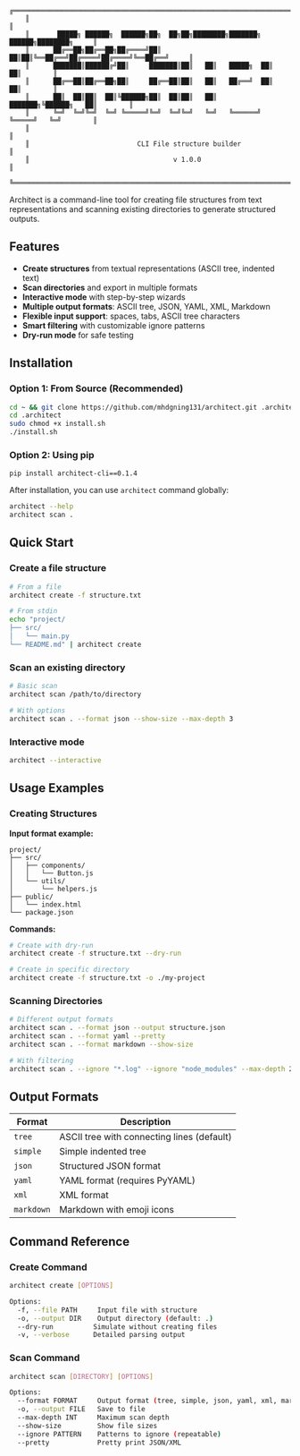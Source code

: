 ```
    ╔════════════════════════════════════════════════════════════════════════════════╗
    ║                                                                                ║
    ║       █████╗ ██████╗  ██████╗██╗  ██╗██╗████████╗███████╗ ██████╗████████╗     ║
    ║      ██╔══██╗██╔══██╗██╔════╝██║  ██║██║╚══██╔══╝██╔════╝██╔════╝╚══██╔══╝     ║
    ║      ███████║██████╔╝██║     ███████║██║   ██║   █████╗  ██║        ██║        ║
    ║      ██╔══██║██╔══██╗██║     ██╔══██║██║   ██║   ██╔══╝  ██║        ██║        ║
    ║      ██║  ██║██║  ██║╚██████╗██║  ██║██║   ██║   ███████╗╚██████╗   ██║        ║
    ║      ╚═╝  ╚═╝╚═╝  ╚═╝ ╚═════╝╚═╝  ╚═╝╚═╝   ╚═╝   ╚══════╝ ╚═════╝   ╚═╝        ║
    ║                                                                                ║
    ║                           CLI File structure builder                           ║
    ║                                    v 1.0.0                                     ║
    ╚════════════════════════════════════════════════════════════════════════════════╝
```

Architect is a command-line tool for creating file structures from text representations and scanning existing directories to generate structured outputs.

## Features

- **Create structures** from textual representations (ASCII tree, indented text)
- **Scan directories** and export in multiple formats
- **Interactive mode** with step-by-step wizards
- **Multiple output formats**: ASCII tree, JSON, YAML, XML, Markdown
- **Flexible input support**: spaces, tabs, ASCII tree characters
- **Smart filtering** with customizable ignore patterns
- **Dry-run mode** for safe testing

## Installation

### Option 1: From Source (Recommended)

```bash
cd ~ && git clone https://github.com/mhdgning131/architect.git .architect
cd .architect
sudo chmod +x install.sh
./install.sh
```
### Option 2: Using pip
```
pip install architect-cli==0.1.4
```

After installation, you can use `architect` command globally:

```bash
architect --help
architect scan .
```

## Quick Start

### Create a file structure

```bash
# From a file
architect create -f structure.txt

# From stdin
echo "project/
├── src/
│   └── main.py
└── README.md" | architect create
```

### Scan an existing directory

```bash
# Basic scan
architect scan /path/to/directory

# With options
architect scan . --format json --show-size --max-depth 3
```

### Interactive mode

```bash
architect --interactive
```

## Usage Examples

### Creating Structures

**Input format example:**
```
project/
├── src/
│   ├── components/
│   │   └── Button.js
│   └── utils/
│       └── helpers.js
├── public/
│   └── index.html
└── package.json
```

**Commands:**
```bash
# Create with dry-run
architect create -f structure.txt --dry-run

# Create in specific directory
architect create -f structure.txt -o ./my-project
```

### Scanning Directories

```bash
# Different output formats
architect scan . --format json --output structure.json
architect scan . --format yaml --pretty
architect scan . --format markdown --show-size

# With filtering
architect scan . --ignore "*.log" --ignore "node_modules" --max-depth 2
```

## Output Formats

| Format | Description |
|--------|-------------|
| `tree` | ASCII tree with connecting lines (default) |
| `simple` | Simple indented tree |
| `json` | Structured JSON format |
| `yaml` | YAML format (requires PyYAML) |
| `xml` | XML format |
| `markdown` | Markdown with emoji icons |

## Command Reference

### Create Command
```bash
architect create [OPTIONS]

Options:
  -f, --file PATH     Input file with structure
  -o, --output DIR    Output directory (default: .)
  --dry-run          Simulate without creating files
  -v, --verbose      Detailed parsing output
```

### Scan Command
```bash
architect scan [DIRECTORY] [OPTIONS]

Options:
  --format FORMAT     Output format (tree, simple, json, yaml, xml, markdown)
  -o, --output FILE   Save to file
  --max-depth INT     Maximum scan depth
  --show-size         Show file sizes
  --ignore PATTERN    Patterns to ignore (repeatable)
  --pretty            Pretty print JSON/XML
```
